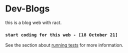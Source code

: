 # Dev-Blogs
this is a blog web with ract. 

### `start coding for this web - [18 October 21]`

See the section about [running tests](https://facebook.github.io/create-react-app/docs/running-tests) for more information.